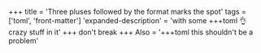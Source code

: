 +++
title = 'Three pluses followed by the format marks the spot'
tags = ['toml', 'front-matter']
'expanded-description' = 'with some +++toml 👌 crazy stuff in it'
+++
don't break
+++
Also = '+++toml this shouldn't be a problem'
